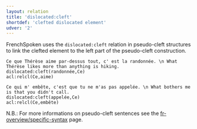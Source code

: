 ```yaml
---
layout: relation
title: 'dislocated:cleft'
shortdef: 'clefted dislocated element'
udver: '2'
---
```


FrenchSpoken uses the `dislocated:cleft` relation in pseudo-cleft structures to link the clefted element to the left part of the pseudo-cleft construction.

~~~ sdparse
Ce que Thérèse aime par-dessus tout, c' est la randonnée. \n What Thérèse likes more than anything is hiking.
dislocated:cleft(randonnée,Ce)
acl:relcl(Ce,aime)
~~~

~~~ sdparse
Ce qui m' embête, c'est que tu ne m'as pas appelée. \n What bothers me is that you didn't call.
dislocated:cleft(appelée,Ce)
acl:relcl(Ce,embête)
~~~

N.B.: For more informations on pseudo-cleft sentences see the [fr-overview/specific-syntax]() page.

